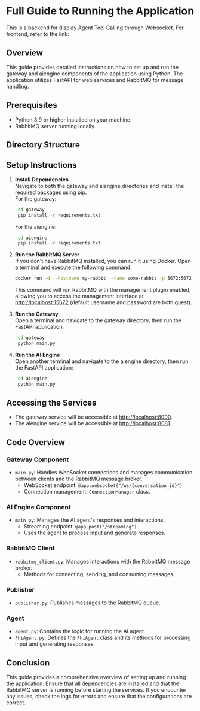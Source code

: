# Full Guide to Running the Application
This is a backend for display Agent Tool Calling through Websocket. For frontend, refer to the link: 

## Overview
This guide provides detailed instructions on how to set up and run the gateway and aiengine components of the application using Python. The application utilizes FastAPI for web services and RabbitMQ for message handling.

## Prerequisites
- Python 3.9 or higher installed on your machine.
- RabbitMQ server running locally.

## Directory Structure

## Setup Instructions
1. **Install Dependencies**  
   Navigate to both the gateway and aiengine directories and install the required packages using pip.  
   For the gateway:  
   ```bash
    cd gateway
    pip install -r requirements.txt
   ```  
   For the aiengine:  
   ```bash
    cd aiengine
    pip install -r requirements.txt
   ```

2. **Run the RabbitMQ Server**  
   If you don't have RabbitMQ installed, you can run it using Docker. Open a terminal and execute the following command:  
   ```bash
   docker run -d --hostname my-rabbit --name some-rabbit -p 5672:5672 -p 15672:15672 rabbitmq:3-management
   ```  
   This command will run RabbitMQ with the management plugin enabled, allowing you to access the management interface at [http://localhost:15672](http://localhost:15672) (default username and password are both guest).

3. **Run the Gateway**  
   Open a terminal and navigate to the gateway directory, then run the FastAPI application:  
   ```bash
    cd gateway
    python main.py
   ```

4. **Run the AI Engine**  
   Open another terminal and navigate to the aiengine directory, then run the FastAPI application:  
   ```bash
    cd aiengine
    python main.py
   ```

## Accessing the Services
- The gateway service will be accessible at [http://localhost:8000](http://localhost:8000).
- The aiengine service will be accessible at [http://localhost:8081](http://localhost:8081).

## Code Overview
### Gateway Component
- `main.py`: Handles WebSocket connections and manages communication between clients and the RabbitMQ message broker.
  - WebSocket endpoint: `@app.websocket("/ws/{conversation_id}")`
  - Connection management: `ConnectionManager` class.

### AI Engine Component
- `main.py`: Manages the AI agent's responses and interactions.
  - Streaming endpoint: `@app.post("/streaming")`
  - Uses the agent to process input and generate responses.

### RabbitMQ Client
- `rabbitmq_client.py`: Manages interactions with the RabbitMQ message broker.
  - Methods for connecting, sending, and consuming messages.

### Publisher
- `publisher.py`: Publishes messages to the RabbitMQ queue.

### Agent
- `agent.py`: Contains the logic for running the AI agent.
- `PhiAgent.py`: Defines the `PhiAgent` class and its methods for processing input and generating responses.

## Conclusion
This guide provides a comprehensive overview of setting up and running the application. Ensure that all dependencies are installed and that the RabbitMQ server is running before starting the services. If you encounter any issues, check the logs for errors and ensure that the configurations are correct.